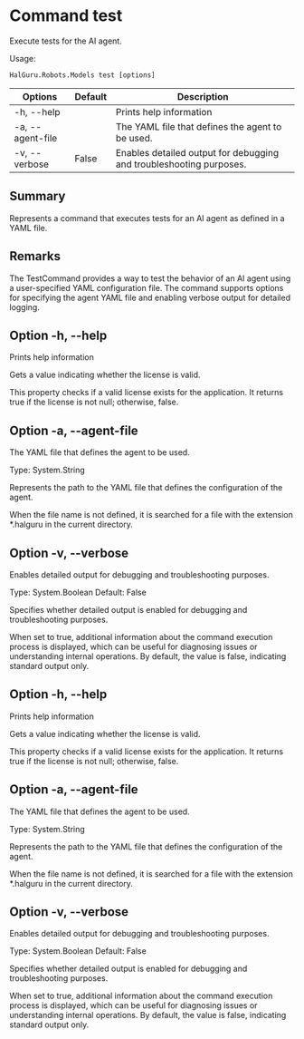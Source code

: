 # Command test

Execute tests for the AI agent.

Usage:
~~~
HalGuru.Robots.Models test [options]
~~~

| Options          | Default | Description                                                         |
|------------------|---------|---------------------------------------------------------------------|
| -h, --help       |         | Prints help information                                             |
| -a, --agent-file |         | The YAML file that defines the agent to be used.                    |
| -v, --verbose    | False   | Enables detailed output for debugging and troubleshooting purposes. |

## Summary

Represents a command that executes tests for an AI agent as defined in a YAML file.

## Remarks

The TestCommand provides a way to test the behavior of an AI agent using a user-specified YAML configuration file. The command supports options for specifying the agent YAML file and enabling verbose output for detailed logging.

## Option -h, --help

Prints help information


Gets a value indicating whether the license is valid.

This property checks if a valid license exists for the application. It returns true if the license is not null; otherwise, false.

## Option -a, --agent-file

The YAML file that defines the agent to be used.

Type: System.String

Represents the path to the YAML file that defines the configuration of the agent.

When the file name is not defined, it is searched for a file with the extension *.halguru in the current directory.

## Option -v, --verbose

Enables detailed output for debugging and troubleshooting purposes.

Type: System.Boolean
Default: False

Specifies whether detailed output is enabled for debugging and troubleshooting purposes.

When set to true, additional information about the command execution process is displayed, which can be useful for diagnosing issues or understanding internal operations. By default, the value is false, indicating standard output only.

## Option -h, --help

Prints help information


Gets a value indicating whether the license is valid.

This property checks if a valid license exists for the application. It returns true if the license is not null; otherwise, false.

## Option -a, --agent-file

The YAML file that defines the agent to be used.

Type: System.String

Represents the path to the YAML file that defines the configuration of the agent.

When the file name is not defined, it is searched for a file with the extension *.halguru in the current directory.

## Option -v, --verbose

Enables detailed output for debugging and troubleshooting purposes.

Type: System.Boolean
Default: False

Specifies whether detailed output is enabled for debugging and troubleshooting purposes.

When set to true, additional information about the command execution process is displayed, which can be useful for diagnosing issues or understanding internal operations. By default, the value is false, indicating standard output only.
